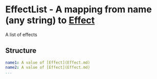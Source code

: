 

# EffectList - A mapping from name (any string) to [Effect](Effect.md)



 A list of effects



## Structure

```yaml
name1: A value of [Effect](Effect.md)
name2: A value of [Effect](Effect.md)
...
```